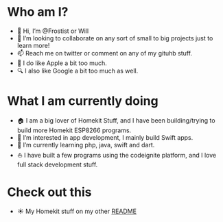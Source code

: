 # Who am I?

- 👋 Hi, I’m @Frostist or Will
- 💞️ I’m looking to collaborate on any sort of small to big projects just to learn more!
- 📫 Reach me on twitter or comment on any of my gituhb stuff.
- 🍏 I do like Apple a bit too much.
- 🔍 I also like Google a bit too much as well.

# What I am currently doing

- 🏠 I am a big lover of Homekit Stuff, and I have been building/trying to build more Homekit ESP8266 programs.
- 👀 I’m interested in app development, I mainly build Swift apps.
- 🌱 I’m currently learning php, java, swift and dart.
- ⛵️ I have built a few programs using the codeignite platform, and I love full stack development stuff.

# Check out this

- ☀️ My Homekit stuff on my other [README](https://github.com/Frostist/Will-s-Homekit-Stuff)

<!---
Frostist/Frostist is a ✨ special ✨ repository because its `README.md` (this file) appears on your GitHub profile.
You can click the Preview link to take a look at your changes.
--->
